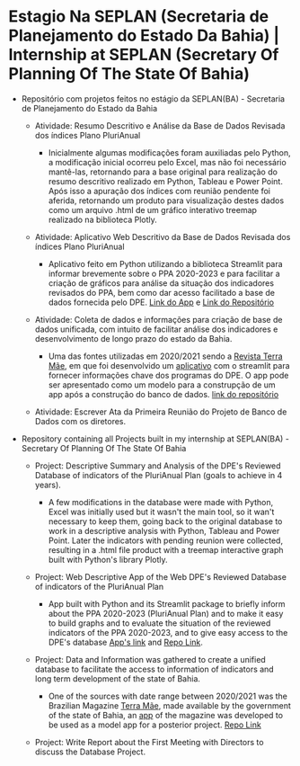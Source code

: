 # Estagio Na SEPLAN (Secretaria de Planejamento do Estado Da Bahia) | Internship at SEPLAN (Secretary Of Planning Of The State Of Bahia)

 - Repositório com projetos feitos no estágio da SEPLAN(BA) - Secretaria de Planejamento do Estado da Bahia 
   - Atividade: Resumo Descritivo e Análise da Base de Dados Revisada dos índices Plano PluriAnual
      - Inicialmente algumas modificações foram auxiliadas pelo Python, a modificação inicial ocorreu pelo Excel, mas não foi necessário mantê-las, retornando para a base original para realização do resumo descritivo realizado em Python, Tableau e Power Point. Após isso a apuração dos índices com reunião pendente foi aferida, retornando um produto para visualização destes dados como um arquivo .html de um gráfico interativo treemap realizado na biblioteca Plotly. 
    
    - Atividade: Aplicativo Web Descritivo da Base de Dados Revisada dos índices Plano PluriAnual
      - Aplicativo feito em Python utilizando a biblioteca Streamlit para informar brevemente sobre o PPA 2020-2023 e para facilitar a criação de gráficos para análise da situação dos indicadores revisados do PPA, bem como dar acesso facilitado a base de dados fornecida pelo DPE. [Link do App](https://seplanba-informini.herokuapp.com/) e [Link do Repositório](https://github.com/marreapato/SeplanBA-Informini)
   
    - Atividade: Coleta de dados e informações para criação de base de dados unificada, com intuito de facilitar análise dos indicadores e desenvolvimento de longo prazo do estado da Bahia.
      - Uma das fontes utilizadas em 2020/2021 sendo a [Revista Terra Mãe](https://issuu.com/abahiamudoupramim/docs/revsta_terra_mae_2020_web), em que foi desenvolvido um [aplicativo](https://revista-terra-mae.herokuapp.com/) com o streamlit para fornecer informações chave dos programas do DPE. O app pode ser apresentado como um modelo para a construpção de um app após a construção do banco de dados. [link do repositório](https://github.com/marreapato/App_Revista_Terra_Mae_Modelo)
   
    - Atividade: Escrever Ata da Primeira Reunião do Projeto de Banco de Dados com os diretores.


 
 - Repository containing all Projects built in my internship at SEPLAN(BA) - Secretary Of Planning Of The State Of Bahia
      - Project: Descriptive Summary and Analysis of the DPE's Reviewed Database of indicators of the PluriAnual Plan (goals to achieve in 4 years).
        - A few modifications in the database were made with Python, Excel was initially used but it wasn't the main tool, so it wan't necessary to keep them, going back to the original database to work in a descriptive analysis with Python, Tableau and Power Point. Later the indicators with pending reunion were collected, resulting in a .html file product with a treemap interactive graph built with Python's library Plotly.
    
    - Project: Web Descriptive App of the Web DPE's Reviewed Database of indicators of the PluriAnual Plan
      - App built with Python and its Streamlit package to briefly inform about the PPA 2020-2023 (PluriAnual Plan) and to make it easy to build graphs and to evaluate the situation of the reviewed indicators of the PPA 2020-2023, and to give easy access to the DPE's database [App's link](https://seplanba-informini.herokuapp.com/) and [Repo Link](https://github.com/marreapato/SeplanBA-Informini).
   
    - Project: Data and Information was gathered to create a unified database to facilitate the access to information of indicators and long term development of the state of Bahia.
      - One of the sources with date range between 2020/2021 was the Brazilian Magazine [Terra Mãe](https://issuu.com/abahiamudoupramim/docs/revsta_terra_mae_2020_web), made available by the government of the state of Bahia, an [app](https://revista-terra-mae.herokuapp.com/) of the magazine was developed to be used as a model app for a posterior project. [Repo Link](https://github.com/marreapato/App_Revista_Terra_Mae_Modelo)
   
    - Project: Write Report about the First Meeting with Directors to discuss the Database Project.
